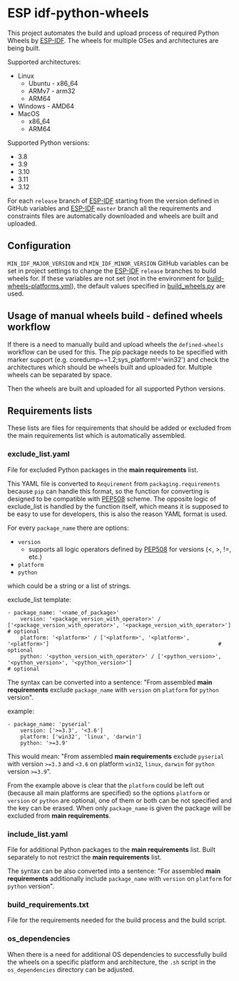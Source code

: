 # ESP idf-python-wheels

This project automates the build and upload process of required Python Wheels by [ESP-IDF]. The wheels for multiple OSes and architectures are being built.

Supported architectures:
* Linux
    - Ubuntu  - x86_64
    - ARMv7   - arm32
    - ARM64
* Windows     - AMD64
* MacOS
    - x86_64
    - ARM64

Supported Python versions:
* 3.8
* 3.9
* 3.10
* 3.11
* 3.12

For each `release` branch of [ESP-IDF] starting from the version defined in GitHub variables and [ESP-IDF] `master` branch all the requirements and constraints files are automatically downloaded and wheels are built and uploaded.


## Configuration
`MIN_IDF_MAJOR_VERSION` and `MIN_IDF_MINOR_VERSION` GitHub variables can be set in project settings
to change the [ESP-IDF] `release` branches to build wheels for. If these variables are not set (not in the environment for [build-wheels-platforms.yml](./.github/workflows/build-wheels-platforms.yml)), the default values specified in [build_wheels.py](./build_wheels.py) are used.


## Usage of manual wheels build - defined wheels workflow
If there is a need to manually build and upload wheels the `defined-wheels` workflow can be used for this. The pip package needs to be specified with marker support (e.g. coredump~=1.2;sys_platform!='win32') and check the architectures which should be wheels built and uploaded for. Multiple wheels can be separated by space.

Then the wheels are built and uploaded for all supported Python versions.


## Requirements lists
These lists are files for requirements that should be added or excluded from the main requirements list which is automatically assembled.

### exclude_list.yaml
File for excluded Python packages in the **main requirements** list.

This YAML file is converted to `Requirement` from `packaging.requirements` because `pip` can handle this format, so the function for converting is designed to be compatible with [PEP508](https://peps.python.org/pep-0508/) scheme.
The opposite logic of exclude_list is handled by the function itself, which means it is supposed to be easy to use for developers, this is also the reason YAML format is used.

For every `package_name` there are options:
* `version`
    - supports all logic operators defined by [PEP508](https://peps.python.org/pep-0508/) for versions (<, >, !=, etc.)
* `platform`
* `python`

which could be a string or a list of strings.

exclude_list template:

    - package_name: '<name_of_package>'
        version: '<package_version_with_operator>' / ['<package_version_with_operator>', '<package_version_with_operator>']     # optional
        platform: '<platform>' / ['<platform>', '<platform>', '<platform>']                                                     # optional
        python: '<python_version_with_operator>' / ['<python_version>', '<python_version>', '<python_version>']                                                     # optional

The syntax can be converted into a sentence: "From assembled **main requirements** exclude `package_name` with `version` on `platform` for `python` version".

example:

    - package_name: 'pyserial'
        version: ['>=3.3', '<3.6']
        platform: ['win32', 'linux', 'darwin']
        python: '>=3.9'

This would mean: "From assembled **main requirements** exclude `pyserial` with version `>=3.3` and `<3.6` on platform `win32`, `linux`, `darwin` for `python` version `>=3.9`".

From the example above is clear that the `platform` could be left out (because all main platforms are specified) so the options `platform` or `version` or `python` are optional, one of them or both can be not specified and the key can be erased. When only `package_name` is given the package will be excluded from **main requirements**.


### include_list.yaml
File for additional Python packages to the **main requirements** list. Built separately to not restrict the **main requirements** list.

The syntax can be also converted into a sentence: "For assembled **main requirements** additionally include `package_name` with `version` on `platform` for `python` version".


### build_requirements.txt
File for the requirements needed for the build process and the build script.

### os_dependencies
When there is a need for additional OS dependencies to successfully build the wheels on a specific platform and architecture, the `.sh` script in the `os_dependencies` directory can be adjusted.


[ESP-IDF]: https://github.com/espressif/esp-idf

